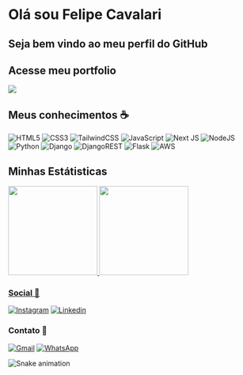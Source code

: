 <h1 style='border:none'>Olá sou Felipe Cavalari</h1>
<h2> Seja bem vindo ao meu perfil do GitHub </h2>

<h2 style='border:none'>Acesse meu portfolio</h2>
<div>
    <a href='https://portfolio-model-template.vercel.app/'><img src='https://img.shields.io/badge/vercel-%23000000.svg?style=for-the-badge&logo=vercel&logoColor=white'></a>
</div>



<h2> Meus conhecimentos ☕ </h2>

![HTML5](https://img.shields.io/badge/html5-%23E34F26.svg?style=for-the-badge&logo=html5&logoColor=white)
![CSS3](https://img.shields.io/badge/css3-%231572B6.svg?style=for-the-badge&logo=css3&logoColor=white)
![TailwindCSS](https://img.shields.io/badge/tailwindcss-%2338B2AC.svg?style=for-the-badge&logo=tailwind-css&logoColor=white)
![JavaScript](https://img.shields.io/badge/javascript-%23323330.svg?style=for-the-badge&logo=javascript&logoColor=%23F7DF1E)
![Next JS](https://img.shields.io/badge/Next-black?style=for-the-badge&logo=next.js&logoColor=white)
![NodeJS](https://img.shields.io/badge/node.js-6DA55F?style=for-the-badge&logo=node.js&logoColor=white)
![Python](https://img.shields.io/badge/python-3670A0?style=for-the-badge&logo=python&logoColor=ffdd54)
![Django](https://img.shields.io/badge/django-%23092E20.svg?style=for-the-badge&logo=django&logoColor=white)
![DjangoREST](https://img.shields.io/badge/DJANGO-REST-ff1709?style=for-the-badge&logo=django&logoColor=white&color=ff1709&labelColor=gray)
![Flask](https://img.shields.io/badge/flask-%23000.svg?style=for-the-badge&logo=flask&logoColor=white)
![AWS](https://img.shields.io/badge/AWS-%23FF9900.svg?style=for-the-badge&logo=amazon-aws&logoColor=white)


<h2 style=''> Minhas Estátisticas </h2>

<div>
<a href="https://github.com/Felipe-Cavalari">
<img loading="lazy" height="180em" src="https://github-readme-stats.vercel.app/api/top-langs/?username=Felipe-Cavalari&layout=compact&langs_count=7&theme=dracula"/>
<img loading="lazy" height="180em" src="https://github-readme-stats.vercel.app/api?username=Felipe-Cavalari&show_icons=true&theme=dracula&include_all_commits=true&count_private=true"/>
</div>



<h3> Social 🥂 </h3>

[![Instagram](https://img.shields.io/badge/Instagram-E4405F?style=for-the-badge&logo=instagram&logoColor=white)](https://www.instagram.com/cavalari67/)
[![Linkedin](https://img.shields.io/badge/LinkedIn-0077B5?style=for-the-badge&logo=linkedin&logoColor=white
)](https://https://www.linkedin.com/in/felipe-cavalari/)


<h3> Contato 📱 </h3>


[![Gmail](https://img.shields.io/badge/Gmail-D14836?style=for-the-badge&logo=gmail&logoColor=white
)](mailto:fecavalaridev@gmail.com)
[![WhatsApp](https://img.shields.io/badge/WhatsApp-25D366?style=for-the-badge&logo=whatsapp&logoColor=white)](https://api.whatsapp.com/send?phone=55%2011981937472)



![Snake animation](https://github.com/Felipe-Cavalari/Felipe-Cavalari/blob/output/github-contribution-grid-snake.svg)

